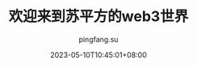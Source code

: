 ---
weight: 1
title: "欢迎来到苏平方的web3世界"
date: 2023-05-10T10:45:01+08:00
lastmod: 2023-05-10T10:45:01+08:00
draft: false
author: "pingfang.su"
authorLink: ""
description: "The First Letter"
images: []
resources:
- name: "featured-image"
  src: "img.jpg"

//tags: ["日记"]
//categories: [""]

twemoji: false
lightgallery: true
---